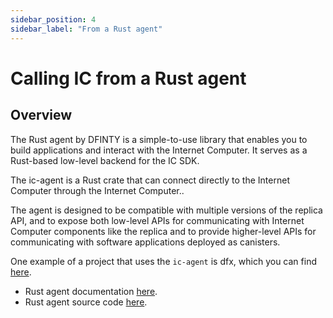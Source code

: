 ```yaml
---
sidebar_position: 4
sidebar_label: "From a Rust agent"
---
```

# Calling IC from a Rust agent

## Overview
The Rust agent by DFINTY is a simple-to-use library that enables you to build applications and interact with the Internet Computer. It serves as a Rust-based low-level backend for the IC SDK.

The ic-agent is a Rust crate that can connect directly to the Internet Computer through the Internet Computer..

The agent is designed to be compatible with multiple versions of the replica API, and to expose both low-level APIs for communicating with Internet Computer components like the replica and to provide higher-level APIs for communicating with software applications deployed as canisters.

One example of a project that uses the `ic-agent` is dfx, which you can find [here](https://github.com/dfinity/sdk).

- Rust agent documentation [here](https://docs.rs/ic-agent/latest/ic_agent).
- Rust agent source code [here](https://github.com/dfinity/agent-rs).
